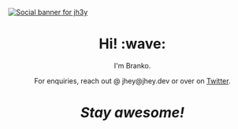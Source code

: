 [![Social banner for jh3y](https://github.com/jh3y/jh3y/raw/master/assets/header-banner--optimized.svg)](https://jhey.dev)

<h1 align='center'> Hi! :wave:</h1>
<p align='center'>
I'm Branko.
</p>
<p align='center'>For enquiries, reach out @ jhey@jhey.dev or over on <a href="https://twitter.com/jh3yy">Twitter</a>.</p>

<h1 align='center'><i>Stay awesome!</i></h1>
